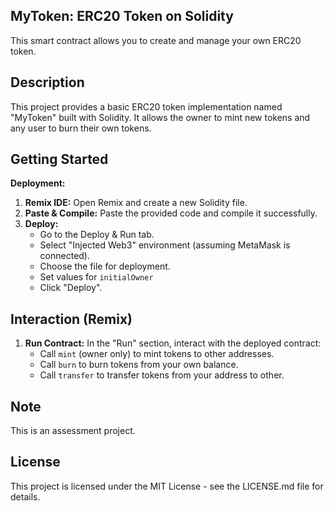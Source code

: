 ## MyToken: ERC20 Token on Solidity

This smart contract allows you to create and manage your own ERC20 token.

## Description

This project provides a basic ERC20 token implementation named "MyToken" built with Solidity. It allows the owner to mint new tokens and any user to burn their own tokens. 

## Getting Started

**Deployment:**

1. **Remix IDE:** Open Remix and create a new Solidity file.
2. **Paste & Compile:** Paste the provided code and compile it successfully.
3. **Deploy:**
    - Go to the Deploy & Run tab.
    - Select "Injected Web3" environment (assuming MetaMask is connected).
    - Choose the file for deployment.
    - Set values for `initialOwner`
    - Click "Deploy".

## Interaction (Remix)

1. **Run Contract:** In the "Run" section, interact with the deployed contract:
    * Call `mint` (owner only) to mint tokens to other addresses.
    * Call `burn` to burn tokens from your own balance.
    * Call `transfer` to transfer tokens from your address to other.

## Note

This is an assessment project.

## License

This project is licensed under the MIT License - see the LICENSE.md file for details.
